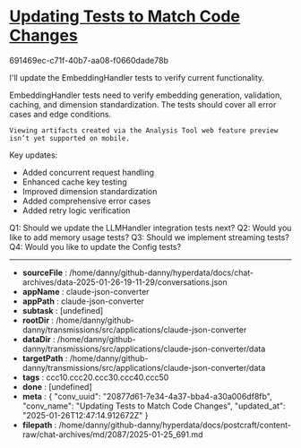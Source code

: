 # [Updating Tests to Match Code Changes](https://claude.ai/chat/20877d61-7e34-4a37-bba4-a30a006df8fb)

691469ec-c71f-40b7-aa08-f0660dade78b

 I'll update the EmbeddingHandler tests to verify current functionality.

<antThinking>EmbeddingHandler tests need to verify embedding generation, validation, caching, and dimension standardization. The tests should cover all error cases and edge conditions.</antThinking>
```
Viewing artifacts created via the Analysis Tool web feature preview isn’t yet supported on mobile.
```



Key updates:
- Added concurrent request handling
- Enhanced cache key testing
- Improved dimension standardization
- Added comprehensive error cases
- Added retry logic verification

Q1: Should we update the LLMHandler integration tests next?
Q2: Would you like to add memory usage tests?
Q3: Should we implement streaming tests?
Q4: Would you like to update the Config tests?

---

* **sourceFile** : /home/danny/github-danny/hyperdata/docs/chat-archives/data-2025-01-26-19-11-29/conversations.json
* **appName** : claude-json-converter
* **appPath** : claude-json-converter
* **subtask** : [undefined]
* **rootDir** : /home/danny/github-danny/transmissions/src/applications/claude-json-converter
* **dataDir** : /home/danny/github-danny/transmissions/src/applications/claude-json-converter/data
* **targetPath** : /home/danny/github-danny/transmissions/src/applications/claude-json-converter/data
* **tags** : ccc10.ccc20.ccc30.ccc40.ccc50
* **done** : [undefined]
* **meta** : {
  "conv_uuid": "20877d61-7e34-4a37-bba4-a30a006df8fb",
  "conv_name": "Updating Tests to Match Code Changes",
  "updated_at": "2025-01-26T12:47:14.912672Z"
}
* **filepath** : /home/danny/github-danny/hyperdata/docs/postcraft/content-raw/chat-archives/md/2087/2025-01-25_691.md